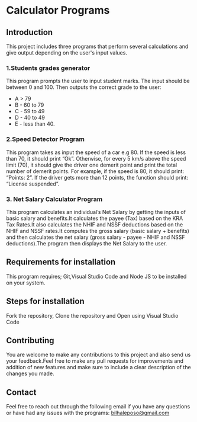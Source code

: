  # Calculator Programs
 ## Introduction
 This project includes three programs that perform several calculations and give output depending on the user's input values.
 ### 1.Students grades generator
 This program prompts the user to input student marks. The input should be between 0 and 100. Then outputs the correct grade to the user:

- A > 79
- B - 60 to 79
- C - 59 to 49
- D - 40 to 49
- E - less than 40.
### 2.Speed Detector Program
This program takes as input the speed of a car e.g 80. If the speed is less than 70, it should print “Ok”. Otherwise, for every 5 km/s above the speed limit (70), it should give the driver one demerit point and print the total number of demerit points.
For example, if the speed is 80, it should print: “Points: 2”. If the driver gets more than 12 points, the function should print: “License suspended”.
### 3. Net Salary Calculator Program
This program calculates an individual’s Net Salary by getting the inputs of basic salary and benefits.It calculates the payee (Tax) based on the KRA Tax Rates.It also calculates the NHIF and NSSF deductions based on the NHIF and NSSF rates.It computes the gross salary (basic salary + benefits) and then calculates the net salary (gross salary - payee - NHIF and NSSF deductions).The program then displays the Net Salary to the user.
## Requirements for installation
This program requires; Git,Visual Studio Code and Node JS to be installed on your system.
## Steps for installation
Fork the repository,
Clone the repository and
Open using Visual Studio Code
## Contributing
You are welcome to make any contributions to this project and also send us your feedback.Feel free to make any pull requests for improvements and addition of new features and make sure to include a clear description of the changes you made.
## Contact
Feel free to reach out through the following email if you have any questions or have had any issues with the programs:
  bilhaleposo@gmail.com